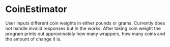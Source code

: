 # CoinEstimator
User inputs different coin weights in either pounds or grams.  Currently does not handle invalid responses but in the works. After taking coin weight the program prints out approximately how many wrappers, how many coins and the amount of change it is.
